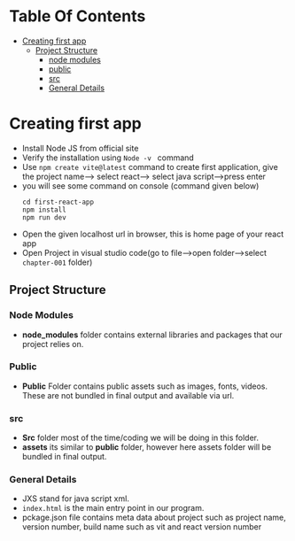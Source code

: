 # Table Of Contents
- [Creating first app](#creating-first-app)
   - [Project Structure](#project-structure)
      - [node modules](#node-modules)
      - [public](#public)
      - [src](#src)
      - [General Details](#general-details)
# Creating first app
- Install Node JS from official site
-  Verify the installation using ```Node -v ``` command
- Use ```npm create vite@latest``` command to create first application, give the project name--> select react--> select java script-->press enter
- you will see some command on console (command given below)
  ```
  cd first-react-app
  npm install
  npm run dev
  ```
- Open the given localhost url in browser, this is home page of your react app
- Open Project in visual studio code(go to file-->open folder-->select ```chapter-001``` folder)

 ## Project Structure
 ### Node Modules
 - **node_modules** folder contains external libraries and packages that our project relies on.
### Public
 - **Public** Folder contains public assets such as images, fonts, videos. These are not bundled in final output and available via url.
### src
- **Src** folder most of the time/coding we will be doing in this folder.
- **assets** its similar to **public** folder, however here assets folder will be bundled in final output.

### General Details
- JXS stand for java script xml.
- ```index.html``` is the main entry point in our program.
- pckage.json file contains meta data about project such as project name, version number, build name such as vit and react version number
